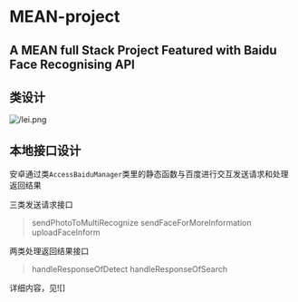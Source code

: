 # MEAN-project
## A MEAN full Stack Project Featured with Baidu Face Recognising API
## 类设计

![/lei.png]()

## 本地接口设计

安卓通过类`AccessBaiduManager`类里的静态函数与百度进行交互发送请求和处理返回结果

三类发送请求接口

> sendPhotoToMultiRecognize
> sendFaceForMoreInformation
> uploadFaceInform

两类处理返回结果接口

> handleResponseOfDetect
> handleResponseOfSearch

详细内容，见![]
